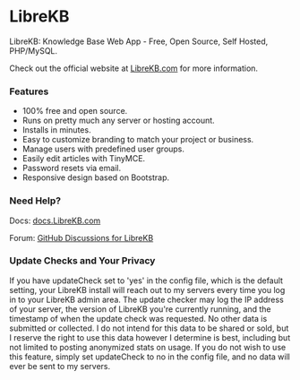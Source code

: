 # LibreKB

LibreKB: Knowledge Base Web App - Free, Open Source, Self Hosted, PHP/MySQL.

Check out the official website at [LibreKB.com](https://librekb.com/) for more information.

### Features

- 100% free and open source.
- Runs on pretty much any server or hosting account.
- Installs in minutes.
- Easy to customize branding to match your project or business.
- Manage users with predefined user groups.
- Easily edit articles with TinyMCE.
- Password resets via email.
- Responsive design based on Bootstrap.

### Need Help?

Docs: [docs.LibreKB.com](https://docs.librekb.com/)

Forum: [GitHub Discussions for LibreKB](https://github.com/michaelstaake/LibreKB/discussions)

### Update Checks and Your Privacy

If you have updateCheck set to 'yes' in the config file, which is the default setting, your LibreKB install will reach out to my servers every time you log in to your LibreKB admin area. The update checker may log the IP address of your server, the version of LibreKB you're currently running, and the timestamp of when the update check was requested. No other data is submitted or collected. I do not intend for this data to be shared or sold, but I reserve the right to use this data however I determine is best, including but not limited to posting anonymized stats on usage. If you do not wish to use this feature, simply set updateCheck to no in the config file, and no data will ever be sent to my servers.